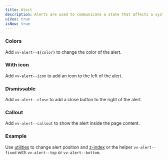 ```yaml
---
title: Alert
description: Alerts are used to communicate a state that affects a system, feature or page.
uiVue: true
isNew: true
---
```


### Colors

Add `vv-alert--${color}` to change the color of the alert.

<code-editor resource-folder="alert" resource-name="colors" class="mb-lg"></code-editor>

### With icon

Add `vv-alert--icon` to add an icon to the left of the alert.

<code-editor resource-folder="alert" resource-name="icon" class="mb-lg"></code-editor>

### Dismissable
Add `vv-alert--close` to add a close button to the right of the alert.

<code-editor resource-folder="alert" resource-name="dismissable" class="mb-lg"></code-editor>

### Callout
Add `vv-alert--callout` to show the alert inside the page content.

<code-editor resource-folder="alert" resource-name="callout" class="mb-lg"></code-editor>

### Example
Use [utilities](/style/utilities/layout/top-right-bottom-left) to change alert position and [z-index](/style/utilities/layout/z-index) or the helper `vv-alert--fixed` with `vv-alert--top` or `vv-alert--bottom`.

<code-editor resource-folder="alert" resource-name="example"></code-editor>
